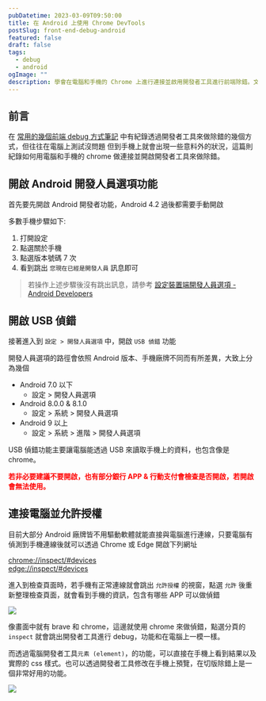 ```yaml
---
pubDatetime: 2023-03-09T09:50:00
title: 在 Android 上使用 Chrome DevTools
postSlug: front-end-debug-android
featured: false
draft: false
tags:
  - debug
  - android
ogImage: ""
description: 學會在電腦和手機的 Chrome 上進行連接並啟用開發者工具進行前端除錯。文章詳細解說開啟 Android 開發人員選項和 USB 偵錯的步驟，包括Android不同版本的路徑。提供注意事項，例如開啟USB偵錯可能影響部分銀行APP和行動支付使用。教你如何連接電腦，並在Chrome或Edge中使用 chrome://inspect/#devices或 edge://inspect/#devices 檢查手機連線，允許授權後即可透過開發者工具進行偵錯。展示使用開發者工具元素 (element) 功能在手機上查看結果、CSS 樣式和即時調整切版，提高前端開發效率。
---
```


## 前言

在 [常用的幾個前端 debug 方式筆記](/posts/front-end-debug) 中有紀錄透過開發者工具來做除錯的幾個方式，但往往在電腦上測試沒問題
但到手機上就會出現一些意料外的狀況，這篇則紀錄如何用電腦和手機的 chrome 做連接並開啟開發者工具來做除錯。

## 開啟 Android 開發人員選項功能

首先要先開啟 Android 開發者功能，Android 4.2 過後都需要手動開啟

多數手機步驟如下:

1. 打開設定
2. 點選關於手機
3. 點選版本號碼 7 次
4. 看到跳出 `您現在已經是開發人員` 訊息即可

> 若操作上述步驟後沒有跳出訊息，請參考 [設定裝置端開發人員選項 - Android Developers](https://developer.android.com/studio/debug/dev-options?hl=zh-tw)

## 開啟 USB 偵錯

接著進入到 `設定 > 開發人員選項` 中，開啟 `USB 偵錯` 功能

開發人員選項的路徑會依照 Android 版本、手機廠牌不同而有所差異，大致上分為幾個

- Android 7.0 以下
  - 設定 > 開發人員選項
- Android 8.0.0 & 8.1.0
  - 設定 > 系統 > 開發人員選項
- Android 9 以上
  - 設定 > 系統 > 進階 > 開發人員選項

USB 偵錯功能主要讓電腦能透過 USB 來讀取手機上的資料，也包含像是 chrome。

 <span style="color: red; font-weight: bold">
   若非必要建議不要開啟，也有部分銀行 APP & 行動支付會檢查是否開啟，若開啟會無法使用。
 </span>

## 連接電腦並允許授權

目前大部分 Android 廠牌皆不用驅動軟體就能直接與電腦進行連線，只要電腦有偵測到手機連線後就可以透過 Chrome 或 Edge 開啟下列網址

[chrome://inspect/#devices](chrome://inspect/#devices)  
[edge://inspect/#devices](edge://inspect/#devices)

進入到檢查頁面時，若手機有正常連線就會跳出 `允許授權` 的視窗，點選 `允許` 後重新整理檢查頁面，就會看到手機的資訊，包含有哪些 APP 可以做偵錯

![](/assets/blog/front-end-debug/debugger-android.webp)

像畫面中就有 brave 和 chrome，這邊就使用 chrome 來做偵錯，點選分頁的 `inspect` 就會跳出開發者工具進行 debug，功能和在電腦上一模一樣。

而透過電腦開發者工具`元素 (element)`，的功能，可以直接在手機上看到結果以及實際的 css 樣式。也可以透過開發者工具修改在手機上預覽，在切版除錯上是一個非常好用的功能。

![](/assets/blog/front-end-debug/debugger-android-2.webp)
